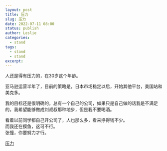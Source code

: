 ```yaml
---
layout: post
title: 压力
slug: 压力
date: 2022-07-11 08:00
status: publish
author: Leslie
categories: 
  - stand 
tags:
  - stand 
  - stand 
excerpt: 
---
```


人还是得有压力的，在30岁这个年龄。  

亚马逊运营半年了，目前的策略是，日本市场稳定以后，开始其他平台，美国站和美克多。  

我的目标还是很明确的，总有一个自己的公司，如果只是自己做的话我是不满足的，我希望能够做成刘叔叔那种地步，但是我不要喝酒。  

看着以前同学都自己开公司了，人也那么多，看来挣得钱不少。  
而我还在摸鱼，这可不行。  
张憧，你要努力才行。

[压力](https://github.com/lesnolie/Marverick/issues/11)

